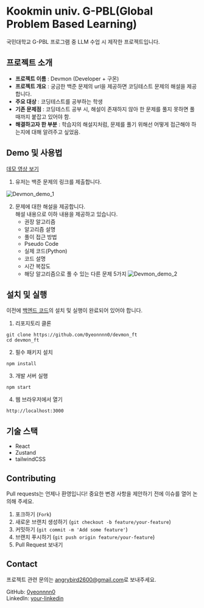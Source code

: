 # Kookmin univ. G-PBL(Global Problem Based Learning)

국민대학교 G-PBL 프로그램 중 LLM 수업 시 제작한 프로젝트입니다.

## 프로젝트 소개

- **프로젝트 이름** : Devmon (Developer + 구몬)
- **프로젝트 개요** : 궁금한 백준 문제의 url을 제공하면 코딩테스트 문제의 해설을 제공합니다.
- **주요 대상** : 코딩테스트를 공부하는 학생
- **기존 문제점** : 코딩테스트 공부 시, 해설이 존재하지 않아 한 문제를 풀지 못하면 풀 때까지 붙잡고 있어야 함.
- **해결하고자 한 부분** : 학습지의 해설지처럼, 문제를 풀기 위해선 어떻게 접근해야 하는지에 대해 알려주고 싶었음.

## Demo 및 사용법

[데모 영상 보기](https://www.youtube.com/watch?v=Jj12vxyym_8) <br>


1. 유저는 백준 문제의 링크를 제출합니다.

![Devmon_demo_1](https://github.com/user-attachments/assets/269358b2-935d-4ad4-9006-7882b3f6da00)

2. 문제에 대한 해설을 제공합니다.<br>
   해설 내용으로 이하 내용을 제공하고 있습니다.
   - 권장 알고리즘
   - 알고리즘 설명
   - 풀이 접근 방법
   - Pseudo Code
   - 실제 코드(Python)
   - 코드 설명
   - 시간 복잡도
   - 해당 알고리즘으로 풀 수 있는 다른 문제 5가지
![Devmon_demo_2](https://github.com/user-attachments/assets/af0194d0-5d07-4634-beff-fe2f8f852646)


## 설치 및 실행

이전에 [백엔드 코드](https://github.com/0yeonnnn0/devmon_be)의 설치 및 실행이 완료되어 있어야 합니다.

1. 리포지토리 클론

```
git clone https://github.com/0yeonnnn0/devmon_ft
cd devmon_ft
```

2. 필수 패키지 설치

```
npm install
```

3. 개발 서버 실행

```
npm start
```

4. 웹 브라우저에서 열기

```
http://localhost:3000
```

## 기술 스택

- React
- Zustand
- tailwindCSS

## Contributing

Pull requests는 언제나 환영입니다! 중요한 변경 사항을 제안하기 전에 이슈를 열어 논의해 주세요.

1. 포크하기 (`Fork`)
2. 새로운 브랜치 생성하기 (`git checkout -b feature/your-feature`)
3. 커밋하기 (`git commit -m 'Add some feature'`)
4. 브랜치 푸시하기 (`git push origin feature/your-feature`)
5. Pull Request 보내기

## Contact

프로젝트 관련 문의는 [angrybird2600@gmail.com](mailto:angrybird2600@gmail.com)로 보내주세요.

GitHub: [0yeonnnn0](https://github.com/0yeonnnn0)  
LinkedIn: [your-linkedin](https://www.linkedin.com/in/dongyeon-kim-49b6852a6/)
